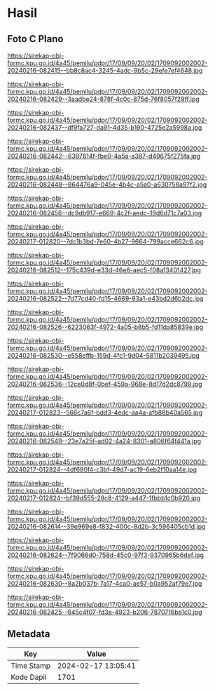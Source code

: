 # Hasil

## Foto C Plano

https://sirekap-obj-formc.kpu.go.id/4a45/pemilu/pdpr/17/09/09/20/02/1709092002002-20240216-082415--bb8c8ac4-3245-4adc-9b5c-29efe7ef4648.jpg

https://sirekap-obj-formc.kpu.go.id/4a45/pemilu/pdpr/17/09/09/20/02/1709092002002-20240216-082429--3aadbe24-878f-4c0c-875d-76f8057f29ff.jpg

https://sirekap-obj-formc.kpu.go.id/4a45/pemilu/pdpr/17/09/09/20/02/1709092002002-20240216-082437--df9fa727-da91-4d35-b190-4725e2a5998a.jpg

https://sirekap-obj-formc.kpu.go.id/4a45/pemilu/pdpr/17/09/09/20/02/1709092002002-20240216-082442--6397814f-fbe0-4a5a-a387-d49675f275fa.jpg

https://sirekap-obj-formc.kpu.go.id/4a45/pemilu/pdpr/17/09/09/20/02/1709092002002-20240216-082448--864476a9-045e-4b4c-a5a0-a630758a97f2.jpg

https://sirekap-obj-formc.kpu.go.id/4a45/pemilu/pdpr/17/09/09/20/02/1709092002002-20240216-082456--dc9db917-e669-4c2f-aedc-19d6d71c7a03.jpg

https://sirekap-obj-formc.kpu.go.id/4a45/pemilu/pdpr/17/09/09/20/02/1709092002002-20240217-012820--7dc1b3bd-7e60-4b27-9664-799acce662c6.jpg

https://sirekap-obj-formc.kpu.go.id/4a45/pemilu/pdpr/17/09/09/20/02/1709092002002-20240216-082512--175c439d-e33d-46e6-aec5-f08a13401427.jpg

https://sirekap-obj-formc.kpu.go.id/4a45/pemilu/pdpr/17/09/09/20/02/1709092002002-20240216-082522--7d77cd40-fd15-4669-93a1-e43bd2d6b2dc.jpg

https://sirekap-obj-formc.kpu.go.id/4a45/pemilu/pdpr/17/09/09/20/02/1709092002002-20240216-082526--6223063f-4972-4a05-b8b5-fd11da85839e.jpg

https://sirekap-obj-formc.kpu.go.id/4a45/pemilu/pdpr/17/09/09/20/02/1709092002002-20240216-082530--e558effb-159d-4fc1-9d04-5811b2039495.jpg

https://sirekap-obj-formc.kpu.go.id/4a45/pemilu/pdpr/17/09/09/20/02/1709092002002-20240216-082536--12ce0d8f-0bef-459a-968e-8d17d2dc8799.jpg

https://sirekap-obj-formc.kpu.go.id/4a45/pemilu/pdpr/17/09/09/20/02/1709092002002-20240217-012823--566c7a6f-bdd3-4edc-aa4a-afb88b40a565.jpg

https://sirekap-obj-formc.kpu.go.id/4a45/pemilu/pdpr/17/09/09/20/02/1709092002002-20240216-082549--23e7a25f-ad02-4a24-8301-a806f64f441a.jpg

https://sirekap-obj-formc.kpu.go.id/4a45/pemilu/pdpr/17/09/09/20/02/1709092002002-20240217-012824--4df680f4-c3bf-49d7-ac19-6eb2f10aa14e.jpg

https://sirekap-obj-formc.kpu.go.id/4a45/pemilu/pdpr/17/09/09/20/02/1709092002002-20240217-012824--bf39d555-28c8-4129-a447-1fbbb1c0b920.jpg

https://sirekap-obj-formc.kpu.go.id/4a45/pemilu/pdpr/17/09/09/20/02/1709092002002-20240216-082614--39e969e8-f832-400c-8d2b-3c596405cb1d.jpg

https://sirekap-obj-formc.kpu.go.id/4a45/pemilu/pdpr/17/09/09/20/02/1709092002002-20240216-082624--7f9066d0-758d-45c0-97f3-9370965b6def.jpg

https://sirekap-obj-formc.kpu.go.id/4a45/pemilu/pdpr/17/09/09/20/02/1709092002002-20240216-082630--8a2b037b-7a17-4ca0-ae57-b0a952af79e7.jpg

https://sirekap-obj-formc.kpu.go.id/4a45/pemilu/pdpr/17/09/09/20/02/1709092002002-20240216-082425--645c4f07-fd3a-4923-b206-7870716ba1c0.jpg


## Metadata

| Key        | Value               |
| ---------- | ------------------- |
| Time Stamp | 2024-02-17 13:05:41 |
| Kode Dapil | 1701                |



